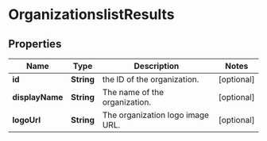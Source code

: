 
# OrganizationslistResults

## Properties
Name | Type | Description | Notes
------------ | ------------- | ------------- | -------------
**id** | **String** | the ID of the organization. |  [optional]
**displayName** | **String** | The name of the organization. |  [optional]
**logoUrl** | **String** | The organization logo image URL.  |  [optional]



